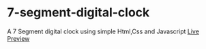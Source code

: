 # 7-segment-digital-clock

A 7 Segment digital clock using simple Html,Css and Javascript
[Live Preview](https://github.com/nagarjun-Avala/7-segment-digital-clock/assets/126338678/a31c5326-3664-448f-a9d3-58db489494af)
